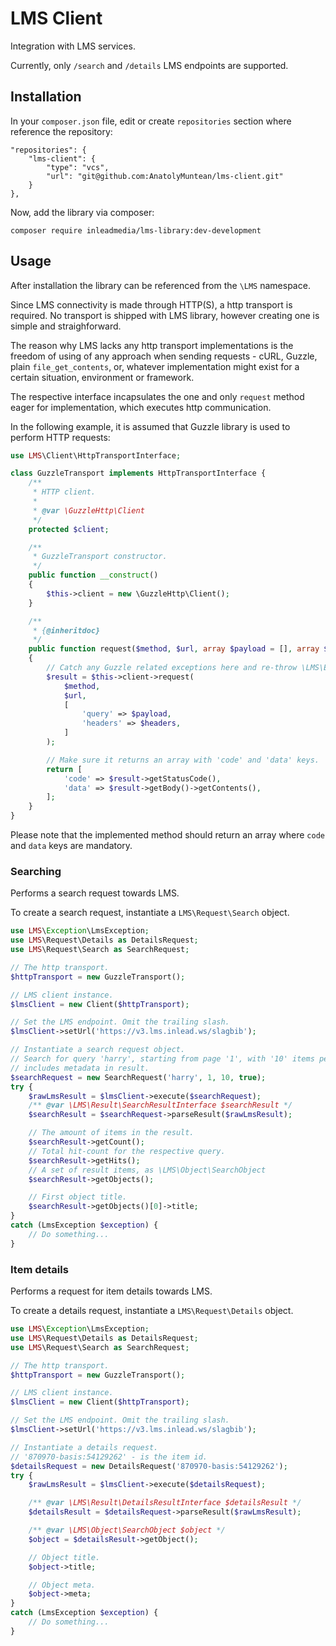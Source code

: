 # LMS Client

Integration with LMS services.

Currently, only `/search` and `/details` LMS endpoints are supported.

## Installation

In your `composer.json` file, edit or create `repositories` section
where reference the repository:
```
"repositories": {
    "lms-client": {
        "type": "vcs",
        "url": "git@github.com:AnatolyMuntean/lms-client.git"
    }
},
```

Now, add the library via composer:

`composer require inleadmedia/lms-library:dev-development`

## Usage

After installation the library can be referenced from the `\LMS` namespace.

Since LMS connectivity is made through HTTP(S), a http transport is required.
No transport is shipped with LMS library, however creating one is simple
and straighforward.

The reason why LMS lacks any http transport implementations is the freedom
of using of any approach when sending requests - cURL, Guzzle, plain
`file_get_contents`, or, whatever implementation might exist for a certain
situation, environment or framework.

The respective interface incapsulates the one and only `request`
method eager for implementation, which executes http communication.

In the following example, it is assumed that Guzzle library is used to perform 
HTTP requests:

```php
use LMS\Client\HttpTransportInterface;

class GuzzleTransport implements HttpTransportInterface {
    /**
     * HTTP client.
     *
     * @var \GuzzleHttp\Client
     */
    protected $client;

    /**
     * GuzzleTransport constructor.
     */
    public function __construct()
    {
        $this->client = new \GuzzleHttp\Client();
    }

    /**
     * {@inheritdoc}
     */
    public function request($method, $url, array $payload = [], array $headers = [])
    {
        // Catch any Guzzle related exceptions here and re-throw \LMS\Exception\LmsException.
        $result = $this->client->request(
            $method,
            $url,
            [
                'query' => $payload,
                'headers' => $headers,
            ]
        );

        // Make sure it returns an array with 'code' and 'data' keys.
        return [
            'code' => $result->getStatusCode(),
            'data' => $result->getBody()->getContents(),
        ];
    }
}
```

Please note that the implemented method should return an array where `code` and 
`data` keys are mandatory.

### Searching

Performs a search request towards LMS.

To create a search request, instantiate a `LMS\Request\Search` object.

```php
use LMS\Exception\LmsException;
use LMS\Request\Details as DetailsRequest;
use LMS\Request\Search as SearchRequest;

// The http transport.
$httpTransport = new GuzzleTransport();

// LMS client instance.
$lmsClient = new Client($httpTransport);

// Set the LMS endpoint. Omit the trailing slash.
$lmsClient->setUrl('https://v3.lms.inlead.ws/slagbib');

// Instantiate a search request object.
// Search for query 'harry', starting from page '1', with '10' items per page,
// includes metadata in result.
$searchRequest = new SearchRequest('harry', 1, 10, true);
try {
    $rawLmsResult = $lmsClient->execute($searchRequest);
    /** @var \LMS\Result\SearchResultInterface $searchResult */
    $searchResult = $searchRequest->parseResult($rawLmsResult);

    // The amount of items in the result.
    $searchResult->getCount();
    // Total hit-count for the respective query.
    $searchResult->getHits();
    // A set of result items, as \LMS\Object\SearchObject
    $searchResult->getObjects();

    // First object title.
    $searchResult->getObjects()[0]->title;
}
catch (LmsException $exception) {
    // Do something...
}
```

### Item details

Performs a request for item details towards LMS.

To create a details request, instantiate a `LMS\Request\Details` object.

```php
use LMS\Exception\LmsException;
use LMS\Request\Details as DetailsRequest;
use LMS\Request\Search as SearchRequest;

// The http transport.
$httpTransport = new GuzzleTransport();

// LMS client instance.
$lmsClient = new Client($httpTransport);

// Set the LMS endpoint. Omit the trailing slash.
$lmsClient->setUrl('https://v3.lms.inlead.ws/slagbib');

// Instantiate a details request.
// '870970-basis:54129262' - is the item id.
$detailsRequest = new DetailsRequest('870970-basis:54129262');
try {
    $rawLmsResult = $lmsClient->execute($detailsRequest);

    /** @var \LMS\Result\DetailsResultInterface $detailsResult */
    $detailsResult = $detailsRequest->parseResult($rawLmsResult);

    /** @var \LMS\Object\SearchObject $object */
    $object = $detailsResult->getObject();

    // Object title.
    $object->title;

    // Object meta.
    $object->meta;
}
catch (LmsException $exception) {
    // Do something...
}
```
